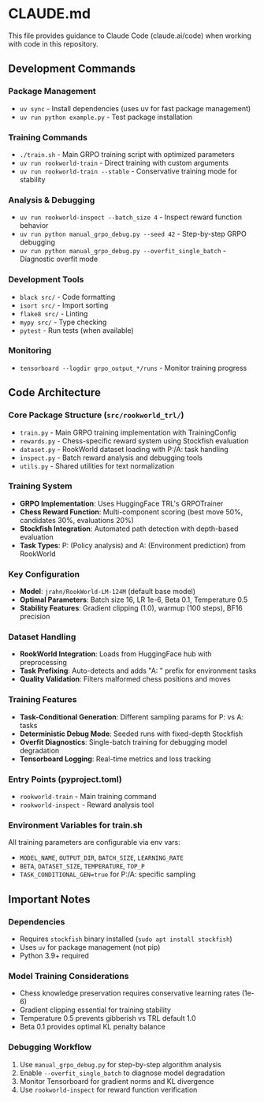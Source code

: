 # CLAUDE.md

This file provides guidance to Claude Code (claude.ai/code) when working with code in this repository.

## Development Commands

### Package Management
- `uv sync` - Install dependencies (uses uv for fast package management)
- `uv run python example.py` - Test package installation

### Training Commands
- `./train.sh` - Main GRPO training script with optimized parameters
- `uv run rookworld-train` - Direct training with custom arguments
- `uv run rookworld-train --stable` - Conservative training mode for stability

### Analysis & Debugging
- `uv run rookworld-inspect --batch_size 4` - Inspect reward function behavior
- `uv run python manual_grpo_debug.py --seed 42` - Step-by-step GRPO debugging
- `uv run python manual_grpo_debug.py --overfit_single_batch` - Diagnostic overfit mode

### Development Tools
- `black src/` - Code formatting
- `isort src/` - Import sorting
- `flake8 src/` - Linting
- `mypy src/` - Type checking
- `pytest` - Run tests (when available)

### Monitoring
- `tensorboard --logdir grpo_output_*/runs` - Monitor training progress

## Code Architecture

### Core Package Structure (`src/rookworld_trl/`)
- `train.py` - Main GRPO training implementation with TrainingConfig
- `rewards.py` - Chess-specific reward system using Stockfish evaluation
- `dataset.py` - RookWorld dataset loading with P:/A: task handling
- `inspect.py` - Batch reward analysis and debugging tools
- `utils.py` - Shared utilities for text normalization

### Training System
- **GRPO Implementation**: Uses HuggingFace TRL's GRPOTrainer
- **Chess Reward Function**: Multi-component scoring (best move 50%, candidates 30%, evaluations 20%)
- **Stockfish Integration**: Automated path detection with depth-based evaluation
- **Task Types**: P: (Policy analysis) and A: (Environment prediction) from RookWorld

### Key Configuration
- **Model**: `jrahn/RookWorld-LM-124M` (default base model)
- **Optimal Parameters**: Batch size 16, LR 1e-6, Beta 0.1, Temperature 0.5
- **Stability Features**: Gradient clipping (1.0), warmup (100 steps), BF16 precision

### Dataset Handling
- **RookWorld Integration**: Loads from HuggingFace hub with preprocessing
- **Task Prefixing**: Auto-detects and adds "A: " prefix for environment tasks
- **Quality Validation**: Filters malformed chess positions and moves

### Training Features
- **Task-Conditional Generation**: Different sampling params for P: vs A: tasks
- **Deterministic Debug Mode**: Seeded runs with fixed-depth Stockfish
- **Overfit Diagnostics**: Single-batch training for debugging model degradation
- **Tensorboard Logging**: Real-time metrics and loss tracking

### Entry Points (pyproject.toml)
- `rookworld-train` - Main training command
- `rookworld-inspect` - Reward analysis tool

### Environment Variables for train.sh
All training parameters are configurable via env vars:
- `MODEL_NAME`, `OUTPUT_DIR`, `BATCH_SIZE`, `LEARNING_RATE`
- `BETA`, `DATASET_SIZE`, `TEMPERATURE`, `TOP_P`
- `TASK_CONDITIONAL_GEN=true` for P:/A: specific sampling

## Important Notes

### Dependencies
- Requires `stockfish` binary installed (`sudo apt install stockfish`)
- Uses `uv` for package management (not pip)
- Python 3.9+ required

### Model Training Considerations
- Chess knowledge preservation requires conservative learning rates (1e-6)
- Gradient clipping essential for training stability
- Temperature 0.5 prevents gibberish vs TRL default 1.0
- Beta 0.1 provides optimal KL penalty balance

### Debugging Workflow
1. Use `manual_grpo_debug.py` for step-by-step algorithm analysis
2. Enable `--overfit_single_batch` to diagnose model degradation
3. Monitor Tensorboard for gradient norms and KL divergence
4. Use `rookworld-inspect` for reward function verification